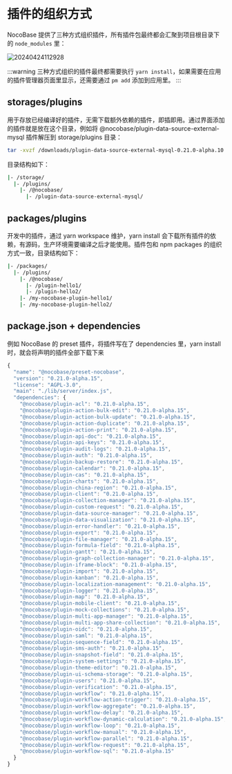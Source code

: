# 插件的组织方式

NocoBase 提供了三种方式组织插件，所有插件包最终都会汇聚到项目根目录下的 `node_modules` 里：

![20240424112928](https://static-docs.nocobase.com/20240424112928.png)

:::warning
三种方式组织的插件最终都需要执行 `yarn install`，如果需要在应用的插件管理器页面里显示，还需要通过 `pm add` 添加到应用里。
:::

## storages/plugins

用于存放已经编译好的插件，无需下载额外依赖的插件，即插即用。通过界面添加的插件就是放在这个目录，例如将 @nocobase/plugin-data-source-external-mysql 插件解压到 storage/plugins 目录：

```bash
tar -xvzf /downloads/plugin-data-source-external-mysql-0.21.0-alpha.10.tgz -C /my-nocobase-app/storage/plugins/@nocobase/plugin-data-source-external-mysql --strip-components=1
```

目录结构如下：

```bash
|- /storage/
  |- /plugins/
    |- /@nocobase/
      |- /plugin-data-source-external-mysql/
```

## packages/plugins

开发中的插件，通过 yarn workspace 维护，yarn install 会下载所有插件的依赖，有源码，生产环境需要编译之后才能使用。插件包和 npm packages 的组织方式一致，目录结构如下：

```bash
|- /packages/
  |- /plugins/
    |- /@nocobase/
      |- /plugin-hello1/
      |- /plugin-hello2/
    |- /my-nocobase-plugin-hello1/
    |- /my-nocobase-plugin-hello2/
```

## package.json + dependencies

例如 NocoBase 的 preset 插件，将插件写在了 dependencies 里，yarn install 时，就会将声明的插件全部下载下来

```js
{
  "name": "@nocobase/preset-nocobase",
  "version": "0.21.0-alpha.15",
  "license": "AGPL-3.0",
  "main": "./lib/server/index.js",
  "dependencies": {
    "@nocobase/plugin-acl": "0.21.0-alpha.15",
    "@nocobase/plugin-action-bulk-edit": "0.21.0-alpha.15",
    "@nocobase/plugin-action-bulk-update": "0.21.0-alpha.15",
    "@nocobase/plugin-action-duplicate": "0.21.0-alpha.15",
    "@nocobase/plugin-action-print": "0.21.0-alpha.15",
    "@nocobase/plugin-api-doc": "0.21.0-alpha.15",
    "@nocobase/plugin-api-keys": "0.21.0-alpha.15",
    "@nocobase/plugin-audit-logs": "0.21.0-alpha.15",
    "@nocobase/plugin-auth": "0.21.0-alpha.15",
    "@nocobase/plugin-backup-restore": "0.21.0-alpha.15",
    "@nocobase/plugin-calendar": "0.21.0-alpha.15",
    "@nocobase/plugin-cas": "0.21.0-alpha.15",
    "@nocobase/plugin-charts": "0.21.0-alpha.15",
    "@nocobase/plugin-china-region": "0.21.0-alpha.15",
    "@nocobase/plugin-client": "0.21.0-alpha.15",
    "@nocobase/plugin-collection-manager": "0.21.0-alpha.15",
    "@nocobase/plugin-custom-request": "0.21.0-alpha.15",
    "@nocobase/plugin-data-source-manager": "0.21.0-alpha.15",
    "@nocobase/plugin-data-visualization": "0.21.0-alpha.15",
    "@nocobase/plugin-error-handler": "0.21.0-alpha.15",
    "@nocobase/plugin-export": "0.21.0-alpha.15",
    "@nocobase/plugin-file-manager": "0.21.0-alpha.15",
    "@nocobase/plugin-formula-field": "0.21.0-alpha.15",
    "@nocobase/plugin-gantt": "0.21.0-alpha.15",
    "@nocobase/plugin-graph-collection-manager": "0.21.0-alpha.15",
    "@nocobase/plugin-iframe-block": "0.21.0-alpha.15",
    "@nocobase/plugin-import": "0.21.0-alpha.15",
    "@nocobase/plugin-kanban": "0.21.0-alpha.15",
    "@nocobase/plugin-localization-management": "0.21.0-alpha.15",
    "@nocobase/plugin-logger": "0.21.0-alpha.15",
    "@nocobase/plugin-map": "0.21.0-alpha.15",
    "@nocobase/plugin-mobile-client": "0.21.0-alpha.15",
    "@nocobase/plugin-mock-collections": "0.21.0-alpha.15",
    "@nocobase/plugin-multi-app-manager": "0.21.0-alpha.15",
    "@nocobase/plugin-multi-app-share-collection": "0.21.0-alpha.15",
    "@nocobase/plugin-oidc": "0.21.0-alpha.15",
    "@nocobase/plugin-saml": "0.21.0-alpha.15",
    "@nocobase/plugin-sequence-field": "0.21.0-alpha.15",
    "@nocobase/plugin-sms-auth": "0.21.0-alpha.15",
    "@nocobase/plugin-snapshot-field": "0.21.0-alpha.15",
    "@nocobase/plugin-system-settings": "0.21.0-alpha.15",
    "@nocobase/plugin-theme-editor": "0.21.0-alpha.15",
    "@nocobase/plugin-ui-schema-storage": "0.21.0-alpha.15",
    "@nocobase/plugin-users": "0.21.0-alpha.15",
    "@nocobase/plugin-verification": "0.21.0-alpha.15",
    "@nocobase/plugin-workflow": "0.21.0-alpha.15",
    "@nocobase/plugin-workflow-action-trigger": "0.21.0-alpha.15",
    "@nocobase/plugin-workflow-aggregate": "0.21.0-alpha.15",
    "@nocobase/plugin-workflow-delay": "0.21.0-alpha.15",
    "@nocobase/plugin-workflow-dynamic-calculation": "0.21.0-alpha.15",
    "@nocobase/plugin-workflow-loop": "0.21.0-alpha.15",
    "@nocobase/plugin-workflow-manual": "0.21.0-alpha.15",
    "@nocobase/plugin-workflow-parallel": "0.21.0-alpha.15",
    "@nocobase/plugin-workflow-request": "0.21.0-alpha.15",
    "@nocobase/plugin-workflow-sql": "0.21.0-alpha.15"
  }
}
```

